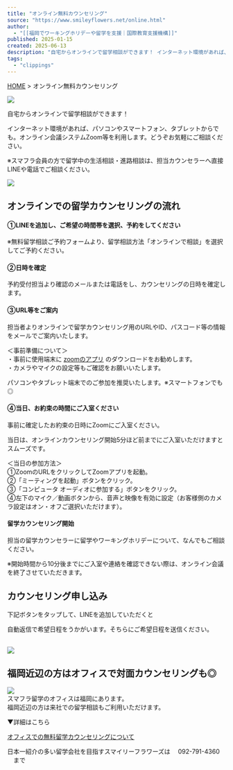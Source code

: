 ```yaml
---
title: "オンライン無料カウンセリング"
source: "https://www.smileyflowers.net/online.html"
author:
  - "[[福岡でワーキングホリデーや留学を支援｜国際教育支援機構]]"
published: 2025-01-15
created: 2025-06-13
description: "自宅からオンラインで留学相談ができます！ インターネット環境があれば、パソコンやスマートフォン、タブレットからでも。オンライン会議システムZoom等を利用します。どうぞお気軽にご相談ください。 ※スマフラ会員の方で留学中の生活相談・進路相談は、担当カウンセラーへ直接LINEや電話でご相談ください。 オンラインでの留学カウンセリングの流れ ①LINEを追加し、ご希望の時間帯を選択、予約をしてください ※無料留学相談ご予約フォームより、留学相談方法「オンラインで相談」を選択してご予約ください。 ②日時を確定 予約受付担当より確認のメールまたは電話をし、カウンセリングの日時を確定します。 ③URL等をご案内 担当者よりオンラインで留学カウンセリング用のURLやID、パスコード等の情報をメールでご案内いたします。 ＜事前準備について＞ ・事前に使用端末にzoomのアプリのダウンロードをお勧めします。 ・カメラやマイクの設定等もご確認をお願いいたします。 パソコンやタブレット端末でのご参加を推奨いたします。※スマートフォンでも◎ ④当日、お約束の時間にご入室ください 事前に確定したお約束の日時にZoomにご入室ください。 当日は、オンラインカウンセリング開始5分ほど前までにご入室いただけますとスムーズです。 ＜当日の参加方法＞ ①ZoomのURLをクリックしてZoomアプリを起動。 ②「ミーティングを起動」ボタンをクリック。 ③「コンピュータ オーディオに参加する」ボタンをクリック。 ④左下のマイク／動画ボタンから、音声と映像を有効に設定（お客様側のカメラ設定はオン・オフご選択いただけます）。 留学カウンセリング開始 担当の留学カウンセラーに留学やワーキングホリデーについて、なんでもご相談ください。 ※開始時間から10分後までにご入室や連絡を確認できない際は、オンライン会議を終了させていただきます。 カウンセリング申し込み 下記ボタンをタップして、LINEを追加していただくと 自動返信で希望日程をうかがいます。そちらにご希望日程を送信ください。 福岡近辺の方はオフィスで対面カウンセリングも◎ スマフラ留学のオフィスは福岡にあります。"
tags:
  - "clippings"
---
```

[HOME](https://www.smileyflowers.net/) > オンライン無料カウンセリング

![](https://www.smileyflowers.net/wp-content/uploads/2025/01/top_photo.jpg)  
  

自宅からオンラインで留学相談ができます！

インターネット環境があれば、パソコンやスマートフォン、タブレットからでも。オンライン会議システムZoom等を利用します。どうぞお気軽にご相談ください。

※スマフラ会員の方で留学中の生活相談・進路相談は、担当カウンセラーへ直接LINEや電話でご相談ください。

  

[![](https://www.smileyflowers.net/wp-content/uploads/2025/01/LINE%E3%83%9C%E3%82%BF%E3%83%B3-300x64.png)](https://liff.line.me/1656788675-Z9WxL35D/landing?follow=%40668ugkay&lp=Z3dlkq&liff_id=1656788675-Z9WxL35D)  

  

## オンラインでの留学カウンセリングの流れ

#### ①LINEを追加し、ご希望の時間帯を選択、予約をしてください

※無料留学相談ご予約フォームより、留学相談方法「オンラインで相談」を選択してご予約ください。

  

#### ②日時を確定

予約受付担当より確認のメールまたは電話をし、カウンセリングの日時を確定します。

  

#### ③URL等をご案内

担当者よりオンラインで留学カウンセリング用のURLやID、パスコード等の情報をメールでご案内いたします。

＜事前準備について＞  
・事前に使用端末に [zoomのアプリ](https://www.zoom.us/download) のダウンロードをお勧めします。  
・カメラやマイクの設定等もご確認をお願いいたします。

パソコンやタブレット端末でのご参加を推奨いたします。※スマートフォンでも◎  
  
  

#### ④当日、お約束の時間にご入室ください

事前に確定したお約束の日時にZoomにご入室ください。

当日は、オンラインカウンセリング開始5分ほど前までにご入室いただけますとスムーズです。

＜当日の参加方法＞  
①ZoomのURLをクリックしてZoomアプリを起動。  
②「ミーティングを起動」ボタンをクリック。  
③「コンピュータ オーディオに参加する」ボタンをクリック。  
④左下のマイク／動画ボタンから、音声と映像を有効に設定（お客様側のカメラ設定はオン・オフご選択いただけます）。  
  

#### 留学カウンセリング開始

担当の留学カウンセラーに留学やワーキングホリデーについて、なんでもご相談ください。

※開始時間から10分後までにご入室や連絡を確認できない際は、オンライン会議を終了させていただきます。

  

## カウンセリング申し込み

  
  
下記ボタンをタップして、LINEを追加していただくと  
  
自動返信で希望日程をうかがいます。そちらにご希望日程を送信ください。  
  
[  
](https://liff.line.me/1656788675-Z9WxL35D/landing?follow=%40668ugkay&lp=Z3dlkq&liff_id=1656788675-Z9WxL35D)[![](https://www.smileyflowers.net/wp-content/uploads/2025/01/LINE%E3%83%9C%E3%82%BF%E3%83%B3-300x64.png)](https://liff.line.me/1656788675-Z9WxL35D/landing?follow=%40668ugkay&lp=Z3dlkq&liff_id=1656788675-Z9WxL35D)  

  

## 福岡近辺の方はオフィスで対面カウンセリングも◎

![](https://www.smileyflowers.net/wp-content/uploads/2025/01/1W5A1457-768x512-1-300x200.jpg)  
スマフラ留学のオフィスは福岡にあります。  
福岡近辺の方は来社での留学相談もご利用いただけます。  
  
▼詳細はこちら  
  
[オフィスでの無料留学カウンセリングについて](https://www.smileyflowers.net/counseling.html)  
  

  

日本一紹介の多い留学会社を目指すスマイリーフラワーズは　 092-791-4360 　まで